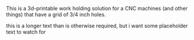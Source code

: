This is a 3d-printable work holding solution for a CNC machines (and other things)
that have a grid
of 3/4 inch holes.

this is a longer text than is otherwise required,  but i want some placeholder text
to watch for
